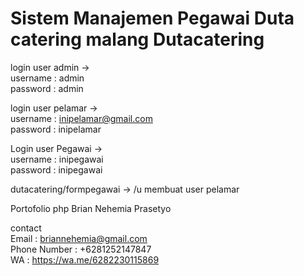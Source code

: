 # Sistem Manajemen Pegawai Duta catering malang Dutacatering

login user admin -> <br>
username : admin <br>
password : admin

login user pelamar -> <br>
username : inipelamar@gmail.com <br>
password : inipelamar

Login user Pegawai -> <br>
username : inipegawai <br>
password : inipegawai

dutacatering/formpegawai -> /u membuat user pelamar

Portofolio php
Brian Nehemia Prasetyo <br>

contact <br>
Email : briannehemia@gmail.com <br>
Phone Number : +6281252147847 <br>
WA  : https://wa.me/6282230115869
